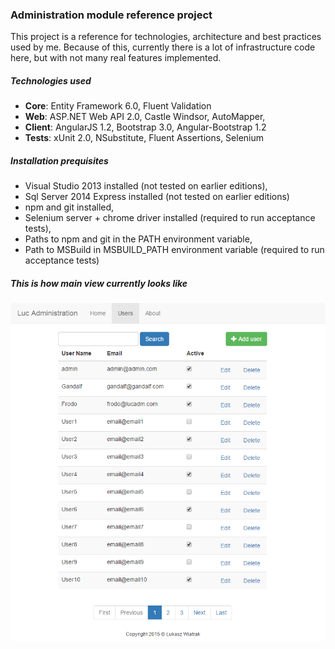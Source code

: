 ### Administration module reference project
This project is a reference for technologies, architecture and best practices used by me. Because of this, currently there is a lot of infrastructure code here, but with not many real features implemented.

##### Technologies used

* **Core**: Entity Framework 6.0, Fluent Validation  
* **Web**: ASP.NET Web API 2.0, Castle Windsor, AutoMapper, 
* **Client**: AngularJS 1.2, Bootstrap 3.0, Angular-Bootstrap 1.2
* **Tests**: xUnit 2.0, NSubstitute, Fluent Assertions, Selenium

##### Installation prequisites

* Visual Studio 2013 installed (not tested on earlier editions),
* Sql Server 2014 Express installed (not tested on earlier editions)
* npm and git installed,
* Selenium server + chrome driver installed (required to run acceptance tests),
* Paths to npm and git in the PATH environment variable,
* Path to MSBuild in MSBUILD_PATH environment variable (required to run acceptance tests)

##### This is how main view currently looks like

![alt tag](https://github.com/Lucasus/LucAdm/blob/master/Docs/main-view.png)
